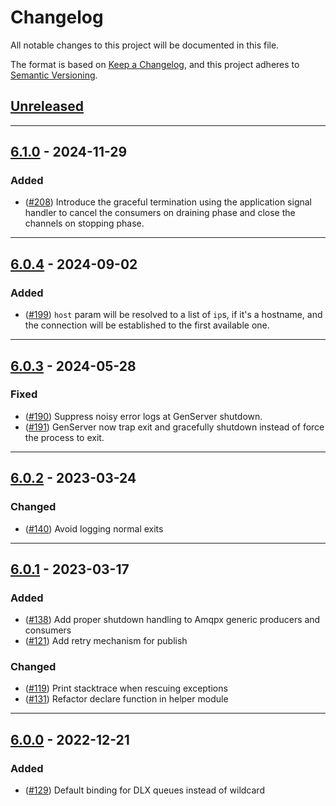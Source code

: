 # Changelog

All notable changes to this project will be documented in this file.

The format is based on [Keep a Changelog](https://keepachangelog.com/en/1.0.0/),
and this project adheres to [Semantic Versioning](https://semver.org/spec/v2.0.0.html).

## [Unreleased]

---

## [6.1.0] - 2024-11-29

### Added

- ([#208](https://github.com/primait/amqpx/pull/208)) Introduce the graceful termination using the application signal handler to cancel the consumers on draining phase and close the channels on stopping phase.

---

## [6.0.4] - 2024-09-02

### Added

- ([#199](https://github.com/primait/amqpx/pull/199)) `host` param will be resolved to a list of `ip`s, if it's a 
  hostname, and the connection will be established to the first available one.

---

## [6.0.3] - 2024-05-28

### Fixed

- ([#190](https://github.com/primait/amqpx/pull/191)) Suppress noisy error logs at GenServer shutdown.
- ([#191](https://github.com/primait/amqpx/pull/190)) GenServer now trap exit and gracefully shutdown instead of force 
  the process to exit.


---

## [6.0.2] - 2023-03-24

### Changed

- ([#140](https://github.com/primait/amqpx/pull/140)) Avoid logging normal exits

---

## [6.0.1] - 2023-03-17

### Added

- ([#138](https://github.com/primait/amqpx/pull/138)) Add proper shutdown handling to Amqpx generic producers and consumers
- ([#121](https://github.com/primait/amqpx/pull/121)) Add retry mechanism for publish

### Changed

- ([#119](https://github.com/primait/amqpx/pull/119)) Print stacktrace when rescuing exceptions
- ([#131](https://github.com/primait/amqpx/pull/131)) Refactor declare function in helper module

---

## [6.0.0] - 2022-12-21

### Added

- ([#129](https://github.com/primait/amqpx/pull/)) Default binding for DLX queues instead of wildcard

[Unreleased]: https://github.com/primait/amqpx/compare/6.1.0...HEAD
[6.1.0]: https://github.com/primait/amqpx/compare/6.0.4...6.1.0
[6.0.4]: https://github.com/primait/amqpx/compare/6.0.3...6.0.4
[6.0.3]: https://github.com/primait/amqpx/compare/6.0.2...6.0.3
[6.0.2]: https://github.com/primait/amqpx/compare/6.0.1...6.0.2
[6.0.1]: https://github.com/primait/amqpx/compare/6.0.0...6.0.1
[6.0.0]: https://github.com/primait/amqpx/releases/tag/6.0.0
